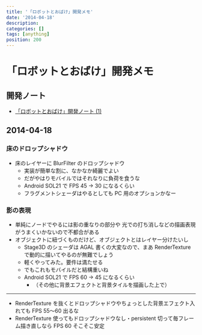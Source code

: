```yaml
---
title: '「ロボットとおばけ」開発メモ'
date: '2014-04-18'
description:
categories: []
tags: [anything]
position: 200
---
```


# 「ロボットとおばけ」開発メモ

## 開発ノート

- [「ロボットとおばけ」開発ノート (1)](http://www.tatsuya-koyama.com/4.0/html/tkworks/dev_note/remrad/001.html)

## 2014-04-18

### 床のドロップシャドウ

- 床のレイヤーに BlurFilter のドロップシャドウ
    - 実装が簡単な割に、なかなか綺麗でよい
    - だがやはりモバイルではそれなりに負荷を食うな
    - Android SOL21 で FPS 45 -> 30 になるくらい
    - フラグメントシェーダはやるとしても PC 用のオプションかなー

### 影の表現

- 単純にノードでやるには影の重なりの部分や
  光での打ち消しなどの描画表現がうまくいかないので不都合がある
- オブジェクトに紐づくものだけど、オブジェクトとはレイヤー分けたいし
    - Stage3D のシェーダは AGAL 書くの大変なので、まあ RenderTexture で動的に描いてやるのが無難でしょう
    - 軽くやってみた。要件は満たせる
    - でもこれもモバイルだと結構重いね
    - Android SOL21 で FPS 60 -> 45 になるくらい
        - （その他に背景エフェクトと背景タイルを描画した上で）

___

- RenderTexture を抜くとドロップシャドウやちょっとした背景エフェクト入れても FPS 55〜60 出るな
- RenderTexture 使ってもドロップシャドウなし・persistent 切って毎フレーム描き直しなら FPS 60 そこそこ安定


<br/><br/><br/>


